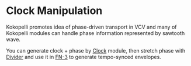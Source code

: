 # Clock Manipulation

Kokopelli promotes idea of phase-driven transport in VCV and many of Kokopelli modules can handle phase information represented by sawtooth wave.

You can generate clock + phase by [Clock](/clock-manipulation/clock) module, then stretch phase with [Divider](/clock-manipulation/divider) and use it in [FN-3](/generators/fn-3) to generate tempo-synced envelopes.
